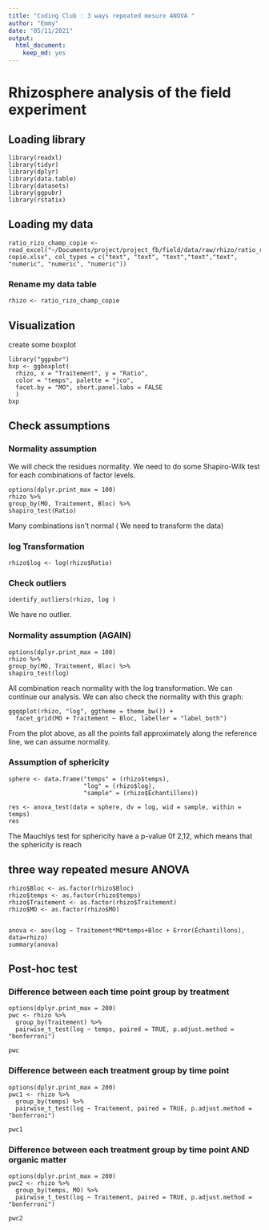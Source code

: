 ```yaml
---
title: "Coding Club : 3 ways repeated mesure ANOVA "
author: "Emmy"
date: "05/11/2021"
output: 
  html_document: 
    keep_md: yes
---
```


# Rhizosphere analysis of the field experiment
## Loading library
```{r}
library(readxl)
library(tidyr)
library(dplyr)
library(data.table)
library(datasets)
library(ggpubr)
library(rstatix)
```


## Loading my data 
```{r}
ratio_rizo_champ_copie <- read_excel("~/Documents/project/project_fb/field/data/raw/rhizo/ratio_rizo_champ copie.xlsx", col_types = c("text", "text", "text","text","text", "numeric", "numeric", "numeric"))

```

### Rename my data table
```{r}
rhizo <- ratio_rizo_champ_copie

```

## Visualization
create some boxplot
```{r}
library("ggpubr")
bxp <- ggboxplot(
  rhizo, x = "Traitement", y = "Ratio",
  color = "temps", palette = "jco",
  facet.by = "MO", short.panel.labs = FALSE
  )
bxp
```

## Check assumptions 
### Normality assumption
We will check the residues normality. We need to do some Shapiro-Wilk test for each combinations of factor levels.
```{r}
options(dplyr.print_max = 100)
rhizo %>% 
group_by(MO, Traitement, Bloc) %>%
shapiro_test(Ratio) 

```
Many combinations isn't normal ( We need to transform the data)

### log Transformation 
```{r}
rhizo$log <- log(rhizo$Ratio)

```

### Check outliers
```{r}
identify_outliers(rhizo, log )

```
 We have no outlier.

### Normality assumption (AGAIN)
```{r}
options(dplyr.print_max = 100)
rhizo %>% 
group_by(MO, Traitement, Bloc) %>%
shapiro_test(log) 

```
All combination reach normality with the log transformation. We can continue our analysis.
We can also check the normality with this graph:
```{r}
ggqqplot(rhizo, "log", ggtheme = theme_bw()) +
  facet_grid(MO + Traitement ~ Bloc, labeller = "label_both")
```
From the plot above, as all the points fall approximately along the reference line, we can assume normality.

### Assumption of sphericity
```{r}
sphere <- data.frame("temps" = (rhizo$temps),
                     "log" = (rhizo$log),
                     "sample" = (rhizo$Échantillons))

res <- anova_test(data = sphere, dv = log, wid = sample, within = temps)
res
```
The Mauchlys test for sphericity have a p-value 0f 2,12, which means that the sphericity is reach

## three way repeated mesure ANOVA
```{r}
rhizo$Bloc <- as.factor(rhizo$Bloc)
rhizo$temps <- as.factor(rhizo$temps)
rhizo$Traitement <- as.factor(rhizo$Traitement)
rhizo$MO <- as.factor(rhizo$MO)


anova <- aov(log ~ Traitement*MO*temps+Bloc + Error(Échantillons), data=rhizo)
summary(anova)

```

## Post-hoc test
### Difference between each time point group by treatment
```{r}
options(dplyr.print_max = 200)
pwc <- rhizo %>%
  group_by(Traitement) %>%
  pairwise_t_test(log ~ temps, paired = TRUE, p.adjust.method = "bonferroni")  

pwc
```
### Difference between each treatment group by time point
```{r}
options(dplyr.print_max = 200)
pwc1 <- rhizo %>%
  group_by(temps) %>%
  pairwise_t_test(log ~ Traitement, paired = TRUE, p.adjust.method = "bonferroni")  

pwc1 
```
### Difference between each treatment group by time point AND organic matter
```{r}
options(dplyr.print_max = 200)
pwc2 <- rhizo %>%
  group_by(temps, MO) %>%
  pairwise_t_test(log ~ Traitement, paired = TRUE, p.adjust.method = "bonferroni")  

pwc2 
```













